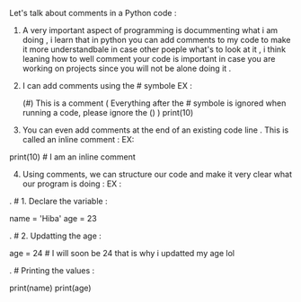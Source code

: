 Let's talk about comments in a Python code :

1. A very important aspect of programming is docummenting what i am doing , i learn that in python you can add comments to my code to make it more understandbale in case other poeple what's to look at it , i think leaning how to well comment your code is important in case you are working on projects since you will not be alone doing it .

2. I can add comments using the # symbole 
EX : 

   (#) This is a comment  ( Everything after the # symbole is ignored when running a code, please ignore the ()  )
print(10)

3. You can even add comments at the end of an existing code line . This is called an inline comment :
EX: 

print(10) # I am an inline comment 

4. Using comments, we can structure our code and make it very clear what our program is doing :
EX : 

. # 1. Declare the variable :

name = 'Hiba' 
age = 23

. # 2. Updatting the age :

age = 24   # I will soon be 24 that is why i updatted my age lol

. # Printing the values :

print(name)
print(age)



